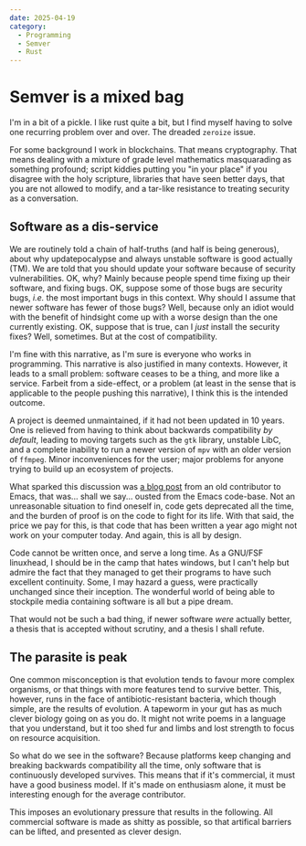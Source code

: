 ```yaml
---
date: 2025-04-19
category:
  - Programming
  - Semver
  - Rust
---
```

# Semver is a mixed bag

I'm in a bit of a pickle.  I like rust quite a bit, but I find myself having to solve one recurring problem over and over.  The dreaded `zeroize` issue.

For some background I work in blockchains.  That means cryptography.  That means dealing with a mixture of grade level mathematics masquarading as something profound; script kiddies putting you "in your place" if you disagree with the holy scripture, libraries that have seen better days, that you are not allowed to modify, and a tar-like resistance to treating security as a conversation.

## Software as a dis-service

We are routinely told a chain of half-truths (and half is being generous), about why updatepocalypse and always unstable software is good actually (TM).  We are told that you should update your software because of security vulnerabilities.  OK, why?  Mainly because people spend time fixing up their software, and fixing bugs.  OK, suppose some of those bugs are security bugs, _i.e._ the most important bugs in this context.  Why should I assume that newer software has fewer of those bugs?  Well, because only an idiot would with the benefit of hindsight come up with a worse design than the one currently existing.  OK, suppose that is true, can I _just_ install the security fixes?  Well, sometimes.  But at the cost of compatibility.

I'm fine with this narrative, as I'm sure is everyone who works in programming.  This narrative is also justified in many contexts.  However, it leads to a small problem: software ceases to be a thing, and more like a service.  Farbeit from a side-effect, or a problem (at least in the sense that is applicable to the people pushing this narrative), I think this is the intended outcome.

A project is deemed unmaintained, if it had not been updated in 10 years.  One is relieved from having to think about backwards compatibility _by default_, leading to moving targets such as the `gtk` library, unstable LibC, and a complete inability to run a newer version of `mpv` with an older version of `ffmpeg`.  Minor inconveniences for the user; major problems for anyone trying to build up an ecosystem of projects.

What sparked this discussion was [a blog post](https://blog.davep.org/2022/08/23/i-must-be-getting-old.html#i-must-be-getting-old) from an old contributor to Emacs, that was...  shall we say...  ousted from the Emacs code-base.  Not an unreasonable situation to find oneself in, code gets deprecated all the time, and the burden of proof is on the code to fight for its life.  With that said, the price we pay for this, is that code that has been written a year ago might not work on your computer today.  And again, this is all by design.

Code cannot be written once, and serve a long time.  As a GNU/FSF linuxhead, I should be in the camp that hates windows, but I can't help but admire the fact that they managed to get their programs to have such excellent continuity.  Some, I may hazard a guess, were practically unchanged since their inception.  The wonderful world of being able to stockpile media containing software is all but a pipe dream.

That would not be such a bad thing, if newer software _were_ actually better, a thesis that is accepted without scrutiny, and a thesis I shall refute.

## The parasite is peak

One common misconception is that evolution tends to favour more complex organisms, or that things with more features tend to survive better.  This, however, runs in the face of antibiotic-resistant bacteria, which though simple, are the results of evolution.  A tapeworm in your gut has as much clever biology going on as you do.  It might not write poems in a language that you understand, but it too shed fur and limbs and lost strength to focus on resource acquisition.

So what do we see in the software?  Because platforms keep changing and breaking backwards compatibility all the time, only software that is continuously developed survives.  This means that if it's commercial, it must have a good business model.  If it's made on enthusiasm alone, it must be interesting enough for the average contributor.  

This imposes an evolutionary pressure that results in the following.  All commercial software is made as shitty as possible, so that artifical barriers can be lifted, and presented as clever design.
